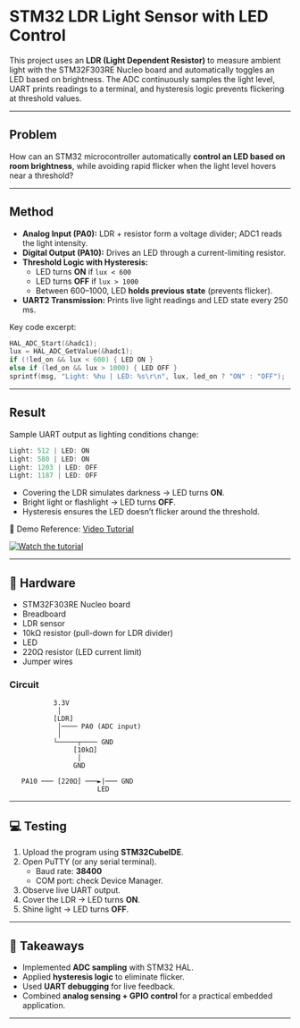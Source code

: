 # STM32 LDR Light Sensor with LED Control

This project uses an **LDR (Light Dependent Resistor)** to measure ambient light with the STM32F303RE Nucleo board and automatically toggles an LED based on brightness. The ADC continuously samples the light level, UART prints readings to a terminal, and hysteresis logic prevents flickering at threshold values.

---

## Problem

How can an STM32 microcontroller automatically **control an LED based on room brightness**, while avoiding rapid flicker when the light level hovers near a threshold?

---

## Method

- **Analog Input (PA0):** LDR + resistor form a voltage divider; ADC1 reads the light intensity.  
- **Digital Output (PA10):** Drives an LED through a current-limiting resistor.  
- **Threshold Logic with Hysteresis:**  
  - LED turns **ON** if `lux < 600`  
  - LED turns **OFF** if `lux > 1000`  
  - Between 600–1000, LED **holds previous state** (prevents flicker).  
- **UART2 Transmission:** Prints live light readings and LED state every 250 ms.  

Key code excerpt:  
```c
HAL_ADC_Start(&hadc1);  
lux = HAL_ADC_GetValue(&hadc1);  
if (!led_on && lux < 600) { LED ON }  
else if (led_on && lux > 1000) { LED OFF }  
sprintf(msg, "Light: %hu | LED: %s\r\n", lux, led_on ? "ON" : "OFF");  
```

---

## Result

Sample UART output as lighting conditions change:  

```c
Light: 512 | LED: ON
Light: 580 | LED: ON
Light: 1203 | LED: OFF
Light: 1187 | LED: OFF
```


- Covering the LDR simulates darkness → LED turns **ON**.  
- Bright light or flashlight → LED turns **OFF**.  
- Hysteresis ensures the LED doesn’t flicker around the threshold.  

🎥 Demo Reference: [Video Tutorial](https://youtube.com/shorts/2mi29EBLYoI?feature=share)  

[![Watch the tutorial](https://img.youtube.com/vi/2mi29EBLYoI/hqdefault.jpg)](https://youtube.com/shorts/2mi29EBLYoI?feature=share)

---

## 🔧 Hardware

- STM32F303RE Nucleo board  
- Breadboard  
- LDR sensor  
- 10kΩ resistor (pull-down for LDR divider)  
- LED  
- 220Ω resistor (LED current limit)  
- Jumper wires  

### Circuit

```
           3.3V
            │
           [LDR]
            │──── PA0 (ADC input)
            │
           └─────┬──── GND
                [10kΩ]
                 │
                GND

   PA10 ─── [220Ω] ───►|─── GND
                      LED
```

---

## 💻 Testing

1. Upload the program using **STM32CubeIDE**.  
2. Open PuTTY (or any serial terminal).  
   - Baud rate: **38400**  
   - COM port: check Device Manager.  
3. Observe live UART output.  
4. Cover the LDR → LED turns **ON**.  
5. Shine light → LED turns **OFF**.  

---

## 🧠 Takeaways

- Implemented **ADC sampling** with STM32 HAL.  
- Applied **hysteresis logic** to eliminate flicker.  
- Used **UART debugging** for live feedback.  
- Combined **analog sensing + GPIO control** for a practical embedded application.  

---
